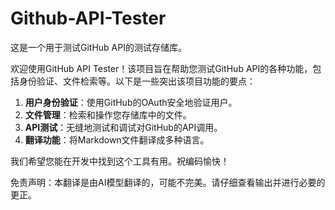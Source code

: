 # Github-API-Tester

这是一个用于测试GitHub API的测试存储库。

欢迎使用GitHub API Tester！该项目旨在帮助您测试GitHub API的各种功能，包括身份验证、文件检索等。以下是一些突出该项目功能的要点：

1. **用户身份验证**：使用GitHub的OAuth安全地验证用户。
2. **文件管理**：检索和操作您存储库中的文件。
3. **API测试**：无缝地测试和调试对GitHub的API调用。
4. **翻译功能**：将Markdown文件翻译成多种语言。

我们希望您能在开发中找到这个工具有用。祝编码愉快！


免责声明：本翻译是由AI模型翻译的，可能不完美。请仔细查看输出并进行必要的更正。